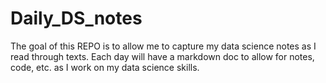 # Daily_DS_notes

The goal of this REPO is to allow me to capture my data science notes as I read through texts. Each day will have a markdown doc to allow for notes, code, etc. as I work on my data science skills.
